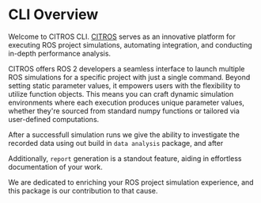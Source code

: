 # CLI Overview

Welcome to CITROS CLI. [CITROS](https://citros.io/) serves as an innovative platform for executing ROS project simulations, automating integration, and conducting in-depth performance analysis.

CITROS offers ROS 2 developers a seamless interface to launch multiple ROS simulations for a specific project with just a single command. Beyond setting static parameter values, it empowers users with the flexibility to utilize function objects. This means you can craft dynamic simulation environments where each execution produces unique parameter values, whether they're sourced from standard numpy functions or tailored via user-defined computations. 

After a successfull simulation runs we give the ability to investigate the recorded data using out build in `data analysis` package, and after 

Additionally, `report` generation is a standout feature, aiding in effortless documentation of your work. 

We are dedicated to enriching your ROS project simulation experience, and this package is our contribution to that cause.

